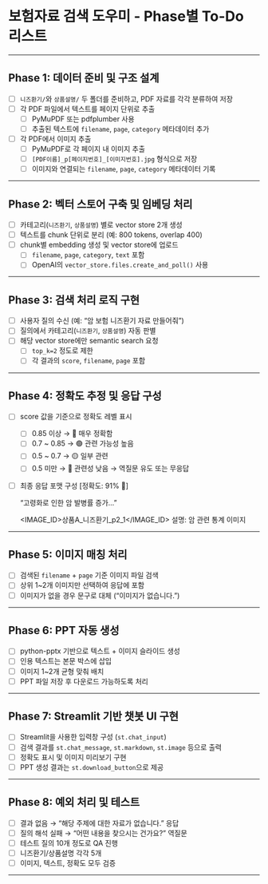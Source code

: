 # 보험자료 검색 도우미 - Phase별 To-Do 리스트 

---

## Phase 1: 데이터 준비 및 구조 설계

- [ ] `니즈환기/`와 `상품설명/` 두 폴더를 준비하고, PDF 자료를 각각 분류하여 저장
- [ ] 각 PDF 파일에서 텍스트를 페이지 단위로 추출
  - [ ] PyMuPDF 또는 pdfplumber 사용
  - [ ] 추출된 텍스트에 `filename`, `page`, `category` 메타데이터 추가
- [ ] 각 PDF에서 이미지 추출
  - [ ] PyMuPDF로 각 페이지 내 이미지 추출
  - [ ] `[PDF이름]_p[페이지번호]_[이미지번호].jpg` 형식으로 저장
  - [ ] 이미지와 연결되는 `filename`, `page`, `category` 메타데이터 기록

---

## Phase 2: 벡터 스토어 구축 및 임베딩 처리

- [ ] 카테고리(`니즈환기`, `상품설명`) 별로 vector store 2개 생성
- [ ] 텍스트를 chunk 단위로 분리 (예: 800 tokens, overlap 400)
- [ ] chunk별 embedding 생성 및 vector store에 업로드
  - [ ] `filename`, `page`, `category`, `text` 포함
  - [ ] OpenAI의 `vector_store.files.create_and_poll()` 사용

---

## Phase 3: 검색 처리 로직 구현

- [ ] 사용자 질의 수신 (예: “암 보험 니즈환기 자료 만들어줘”)
- [ ] 질의에서 카테고리(`니즈환기`, `상품설명`) 자동 판별
- [ ] 해당 vector store에만 semantic search 요청
  - [ ] `top_k=2` 정도로 제한
  - [ ] 각 결과의 `score`, `filename`, `page` 포함

---

## Phase 4: 정확도 추정 및 응답 구성

- [ ] score 값을 기준으로 정확도 레벨 표시
  - [ ] 0.85 이상 → 🔵 매우 정확함
  - [ ] 0.7 ~ 0.85 → 🟢 관련 가능성 높음
  - [ ] 0.5 ~ 0.7 → 🟡 일부 관련
  - [ ] 0.5 미만 → 🔴 관련성 낮음 → 역질문 유도 또는 무응답
- [ ] 최종 응답 포맷 구성
  [정확도: 91% 🔵]

  “고령화로 인한 암 발병률 증가...”

  <IMAGE_ID>상품A_니즈환기_p2_1</IMAGE_ID>
  설명: 암 관련 통계 이미지

---

## Phase 5: 이미지 매칭 처리

- [ ] 검색된 `filename` + `page` 기준 이미지 파일 검색
- [ ] 상위 1~2개 이미지만 선택하여 응답에 포함
- [ ] 이미지가 없을 경우 문구로 대체 (“이미지가 없습니다.”)

---

## Phase 6: PPT 자동 생성

- [ ] python-pptx 기반으로 텍스트 + 이미지 슬라이드 생성
- [ ] 인용 텍스트는 본문 박스에 삽입
- [ ] 이미지 1~2개 균형 맞춰 배치
- [ ] PPT 파일 저장 후 다운로드 가능하도록 처리

---

## Phase 7: Streamlit 기반 챗봇 UI 구현

- [ ] Streamlit을 사용한 입력창 구성 (`st.chat_input`)
- [ ] 검색 결과를 `st.chat_message`, `st.markdown`, `st.image` 등으로 출력
- [ ] 정확도 표시 및 이미지 미리보기 구현
- [ ] PPT 생성 결과는 `st.download_button`으로 제공

---

## Phase 8: 예외 처리 및 테스트

- [ ] 결과 없음 → “해당 주제에 대한 자료가 없습니다.” 응답
- [ ] 질의 해석 실패 → “어떤 내용을 찾으시는 건가요?” 역질문
- [ ] 테스트 질의 10개 정도로 QA 진행
- [ ] 니즈환기/상품설명 각각 5개
- [ ] 이미지, 텍스트, 정확도 모두 검증

---


